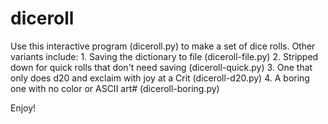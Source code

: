 diceroll
========

Use this interactive program (diceroll.py) to make a set of dice rolls.
Other variants include:
      1. Saving the dictionary to file (diceroll-file.py)
      2. Stripped down for quick rolls that don't need saving (diceroll-quick.py)
      3. One that only does d20 and exclaim with joy at a Crit (diceroll-d20.py)
      4. A boring one with no color or ASCII art# (diceroll-boring.py)

Enjoy!